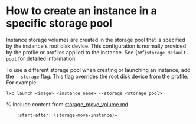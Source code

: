 # How to create an instance in a specific storage pool

Instance storage volumes are created in the storage pool that is specified by the instance's root disk device.
This configuration is normally provided by the profile or profiles applied to the instance.
See {ref}`storage-default-pool` for detailed information.

To use a different storage pool when creating or launching an instance, add the `--storage` flag.
This flag overrides the root disk device from the profile.
For example:

    lxc launch <image> <instance_name> --storage <storage_pool>

% Include content from [storage_move_volume.md](storage_move_volume.md)
```{include} storage_move_volume.md
    :start-after: (storage-move-instance)=
```
